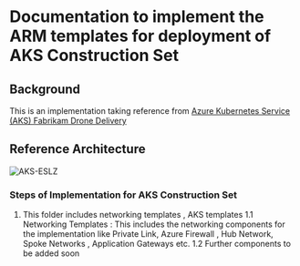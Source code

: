 # Documentation to implement the ARM templates for deployment of AKS Construction Set

## Background

This is an implementation taking reference from [Azure Kubernetes Service (AKS) Fabrikam Drone Delivery](https://github.com/mspnp/aks-fabrikam-dronedelivery)

## Reference Architecture

![AKS-ESLZ](https://user-images.githubusercontent.com/50182145/126659950-3a362d01-8973-48c7-9e8f-412534c33e05.jpg)


### Steps of Implementation for AKS Construction Set

1. This folder includes networking templates , AKS templates
  1.1 Networking Templates : This includes the networking components for the implementation like Private Link, Azure Firewall , Hub Network, Spoke Networks , Application Gateways etc.
  1.2 Further components to be added soon
